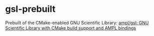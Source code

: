 gsl-prebuilt
============
Prebuilt of the CMake-enabled GNU Scientific Library: [ampl/gsl: GNU Scientific Library with CMake build support and AMPL bindings](https://github.com/ampl/gsl)
